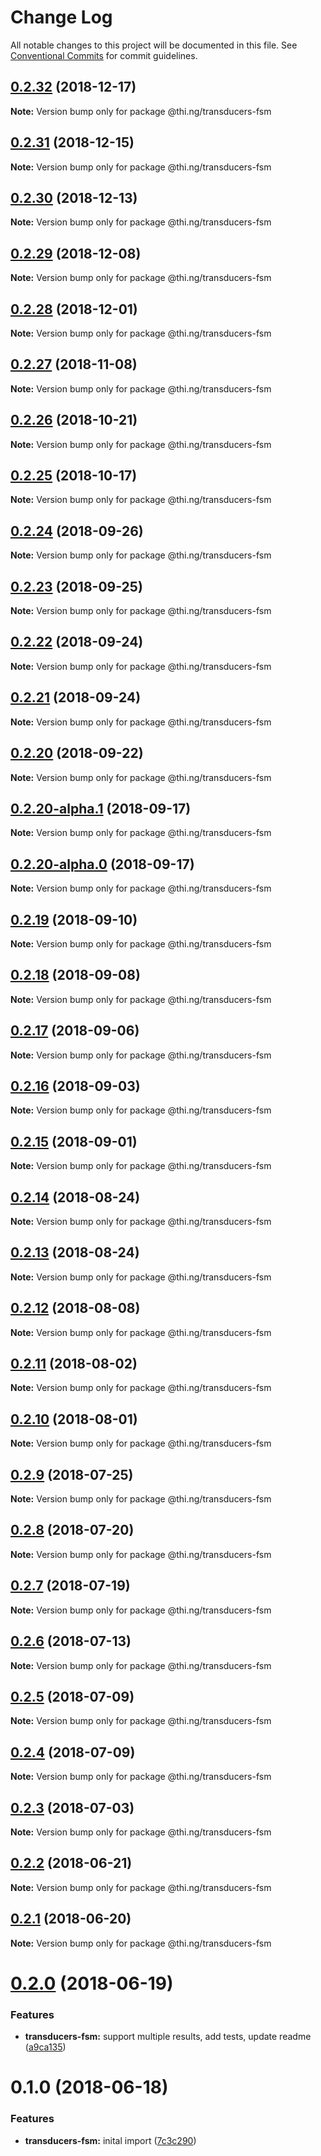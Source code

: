 # Change Log

All notable changes to this project will be documented in this file.
See [Conventional Commits](https://conventionalcommits.org) for commit guidelines.

## [0.2.32](https://github.com/thi-ng/umbrella/compare/@thi.ng/transducers-fsm@0.2.31...@thi.ng/transducers-fsm@0.2.32) (2018-12-17)

**Note:** Version bump only for package @thi.ng/transducers-fsm





## [0.2.31](https://github.com/thi-ng/umbrella/compare/@thi.ng/transducers-fsm@0.2.30...@thi.ng/transducers-fsm@0.2.31) (2018-12-15)

**Note:** Version bump only for package @thi.ng/transducers-fsm





## [0.2.30](https://github.com/thi-ng/umbrella/compare/@thi.ng/transducers-fsm@0.2.29...@thi.ng/transducers-fsm@0.2.30) (2018-12-13)

**Note:** Version bump only for package @thi.ng/transducers-fsm





## [0.2.29](https://github.com/thi-ng/umbrella/compare/@thi.ng/transducers-fsm@0.2.28...@thi.ng/transducers-fsm@0.2.29) (2018-12-08)

**Note:** Version bump only for package @thi.ng/transducers-fsm





## [0.2.28](https://github.com/thi-ng/umbrella/compare/@thi.ng/transducers-fsm@0.2.27...@thi.ng/transducers-fsm@0.2.28) (2018-12-01)

**Note:** Version bump only for package @thi.ng/transducers-fsm





## [0.2.27](https://github.com/thi-ng/umbrella/compare/@thi.ng/transducers-fsm@0.2.26...@thi.ng/transducers-fsm@0.2.27) (2018-11-08)

**Note:** Version bump only for package @thi.ng/transducers-fsm





## [0.2.26](https://github.com/thi-ng/umbrella/compare/@thi.ng/transducers-fsm@0.2.25...@thi.ng/transducers-fsm@0.2.26) (2018-10-21)

**Note:** Version bump only for package @thi.ng/transducers-fsm





## [0.2.25](https://github.com/thi-ng/umbrella/compare/@thi.ng/transducers-fsm@0.2.24...@thi.ng/transducers-fsm@0.2.25) (2018-10-17)

**Note:** Version bump only for package @thi.ng/transducers-fsm





<a name="0.2.24"></a>
## [0.2.24](https://github.com/thi-ng/umbrella/compare/@thi.ng/transducers-fsm@0.2.23...@thi.ng/transducers-fsm@0.2.24) (2018-09-26)

**Note:** Version bump only for package @thi.ng/transducers-fsm





<a name="0.2.23"></a>
## [0.2.23](https://github.com/thi-ng/umbrella/compare/@thi.ng/transducers-fsm@0.2.22...@thi.ng/transducers-fsm@0.2.23) (2018-09-25)

**Note:** Version bump only for package @thi.ng/transducers-fsm





<a name="0.2.22"></a>
## [0.2.22](https://github.com/thi-ng/umbrella/compare/@thi.ng/transducers-fsm@0.2.21...@thi.ng/transducers-fsm@0.2.22) (2018-09-24)

**Note:** Version bump only for package @thi.ng/transducers-fsm





<a name="0.2.21"></a>
## [0.2.21](https://github.com/thi-ng/umbrella/compare/@thi.ng/transducers-fsm@0.2.20...@thi.ng/transducers-fsm@0.2.21) (2018-09-24)

**Note:** Version bump only for package @thi.ng/transducers-fsm





<a name="0.2.20"></a>
## [0.2.20](https://github.com/thi-ng/umbrella/compare/@thi.ng/transducers-fsm@0.2.20-alpha.1...@thi.ng/transducers-fsm@0.2.20) (2018-09-22)

**Note:** Version bump only for package @thi.ng/transducers-fsm





<a name="0.2.20-alpha.1"></a>
## [0.2.20-alpha.1](https://github.com/thi-ng/umbrella/compare/@thi.ng/transducers-fsm@0.2.20-alpha.0...@thi.ng/transducers-fsm@0.2.20-alpha.1) (2018-09-17)

**Note:** Version bump only for package @thi.ng/transducers-fsm





<a name="0.2.20-alpha.0"></a>
## [0.2.20-alpha.0](https://github.com/thi-ng/umbrella/compare/@thi.ng/transducers-fsm@0.2.19...@thi.ng/transducers-fsm@0.2.20-alpha.0) (2018-09-17)

**Note:** Version bump only for package @thi.ng/transducers-fsm





<a name="0.2.19"></a>
## [0.2.19](https://github.com/thi-ng/umbrella/compare/@thi.ng/transducers-fsm@0.2.18...@thi.ng/transducers-fsm@0.2.19) (2018-09-10)

**Note:** Version bump only for package @thi.ng/transducers-fsm





<a name="0.2.18"></a>
## [0.2.18](https://github.com/thi-ng/umbrella/compare/@thi.ng/transducers-fsm@0.2.17...@thi.ng/transducers-fsm@0.2.18) (2018-09-08)

**Note:** Version bump only for package @thi.ng/transducers-fsm





<a name="0.2.17"></a>
## [0.2.17](https://github.com/thi-ng/umbrella/compare/@thi.ng/transducers-fsm@0.2.16...@thi.ng/transducers-fsm@0.2.17) (2018-09-06)




**Note:** Version bump only for package @thi.ng/transducers-fsm

<a name="0.2.16"></a>
## [0.2.16](https://github.com/thi-ng/umbrella/compare/@thi.ng/transducers-fsm@0.2.15...@thi.ng/transducers-fsm@0.2.16) (2018-09-03)




**Note:** Version bump only for package @thi.ng/transducers-fsm

<a name="0.2.15"></a>
## [0.2.15](https://github.com/thi-ng/umbrella/compare/@thi.ng/transducers-fsm@0.2.14...@thi.ng/transducers-fsm@0.2.15) (2018-09-01)




**Note:** Version bump only for package @thi.ng/transducers-fsm

<a name="0.2.14"></a>
## [0.2.14](https://github.com/thi-ng/umbrella/compare/@thi.ng/transducers-fsm@0.2.13...@thi.ng/transducers-fsm@0.2.14) (2018-08-24)




**Note:** Version bump only for package @thi.ng/transducers-fsm

<a name="0.2.13"></a>
## [0.2.13](https://github.com/thi-ng/umbrella/compare/@thi.ng/transducers-fsm@0.2.12...@thi.ng/transducers-fsm@0.2.13) (2018-08-24)




**Note:** Version bump only for package @thi.ng/transducers-fsm

<a name="0.2.12"></a>
## [0.2.12](https://github.com/thi-ng/umbrella/compare/@thi.ng/transducers-fsm@0.2.11...@thi.ng/transducers-fsm@0.2.12) (2018-08-08)




**Note:** Version bump only for package @thi.ng/transducers-fsm

<a name="0.2.11"></a>
## [0.2.11](https://github.com/thi-ng/umbrella/compare/@thi.ng/transducers-fsm@0.2.10...@thi.ng/transducers-fsm@0.2.11) (2018-08-02)




**Note:** Version bump only for package @thi.ng/transducers-fsm

<a name="0.2.10"></a>
## [0.2.10](https://github.com/thi-ng/umbrella/compare/@thi.ng/transducers-fsm@0.2.9...@thi.ng/transducers-fsm@0.2.10) (2018-08-01)




**Note:** Version bump only for package @thi.ng/transducers-fsm

<a name="0.2.9"></a>
## [0.2.9](https://github.com/thi-ng/umbrella/compare/@thi.ng/transducers-fsm@0.2.8...@thi.ng/transducers-fsm@0.2.9) (2018-07-25)




**Note:** Version bump only for package @thi.ng/transducers-fsm

<a name="0.2.8"></a>
## [0.2.8](https://github.com/thi-ng/umbrella/compare/@thi.ng/transducers-fsm@0.2.7...@thi.ng/transducers-fsm@0.2.8) (2018-07-20)




**Note:** Version bump only for package @thi.ng/transducers-fsm

<a name="0.2.7"></a>
## [0.2.7](https://github.com/thi-ng/umbrella/compare/@thi.ng/transducers-fsm@0.2.6...@thi.ng/transducers-fsm@0.2.7) (2018-07-19)




**Note:** Version bump only for package @thi.ng/transducers-fsm

<a name="0.2.6"></a>
## [0.2.6](https://github.com/thi-ng/umbrella/compare/@thi.ng/transducers-fsm@0.2.5...@thi.ng/transducers-fsm@0.2.6) (2018-07-13)




**Note:** Version bump only for package @thi.ng/transducers-fsm

<a name="0.2.5"></a>
## [0.2.5](https://github.com/thi-ng/umbrella/compare/@thi.ng/transducers-fsm@0.2.4...@thi.ng/transducers-fsm@0.2.5) (2018-07-09)




**Note:** Version bump only for package @thi.ng/transducers-fsm

<a name="0.2.4"></a>
## [0.2.4](https://github.com/thi-ng/umbrella/compare/@thi.ng/transducers-fsm@0.2.3...@thi.ng/transducers-fsm@0.2.4) (2018-07-09)




**Note:** Version bump only for package @thi.ng/transducers-fsm

<a name="0.2.3"></a>
## [0.2.3](https://github.com/thi-ng/umbrella/compare/@thi.ng/transducers-fsm@0.2.2...@thi.ng/transducers-fsm@0.2.3) (2018-07-03)




**Note:** Version bump only for package @thi.ng/transducers-fsm

<a name="0.2.2"></a>
## [0.2.2](https://github.com/thi-ng/umbrella/compare/@thi.ng/transducers-fsm@0.2.1...@thi.ng/transducers-fsm@0.2.2) (2018-06-21)




**Note:** Version bump only for package @thi.ng/transducers-fsm

<a name="0.2.1"></a>
## [0.2.1](https://github.com/thi-ng/umbrella/compare/@thi.ng/transducers-fsm@0.2.0...@thi.ng/transducers-fsm@0.2.1) (2018-06-20)




**Note:** Version bump only for package @thi.ng/transducers-fsm

<a name="0.2.0"></a>
# [0.2.0](https://github.com/thi-ng/umbrella/compare/@thi.ng/transducers-fsm@0.1.0...@thi.ng/transducers-fsm@0.2.0) (2018-06-19)


### Features

* **transducers-fsm:** support multiple results, add tests, update readme ([a9ca135](https://github.com/thi-ng/umbrella/commit/a9ca135))




<a name="0.1.0"></a>
# 0.1.0 (2018-06-18)


### Features

* **transducers-fsm:** inital import ([7c3c290](https://github.com/thi-ng/umbrella/commit/7c3c290))
